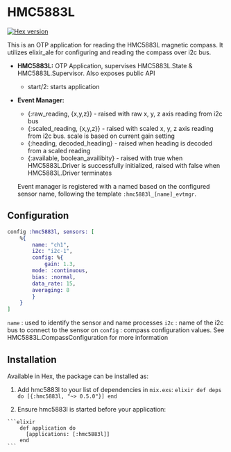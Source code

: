 HMC5883L
========
[![Hex version](https://img.shields.io/hexpm/v/hmc5883l.svg "Hex
version")](https://hex.pm/packages/hmc5883l)

This is an OTP application for reading the HMC5883L magnetic compass. It utilizes elixir_ale for configuring and reading the compass over i2c bus.

- **HMC5883L:** OTP Application, supervises HMC5883L.State & HMC5883L.Supervisor. Also exposes public API
	- start/2: starts application

- **Event Manager:**
	- {:raw_reading, {x,y,z}} - raised with raw x, y, z axis reading from i2c bus
	- {:scaled_reading, {x,y,z}} - raised with scaled x, y, z axis reading from i2c bus. scale is based on current gain setting
	- {:heading, decoded_heading} - raised when heading is decoded from a scaled reading
	- {:available, boolean_availibity} - raised with true when HMC5883L.Driver is successfully initialized, raised with false when HMC5883L.Driver terminates

  Event manager is registered with a named based on the configured sensor name, following the template `:hmc5883l_[name]_evtmgr`.

## Configuration

```elixir
config :hmc5883l, sensors: [
	%{
		name: "ch1",
		i2c: "i2c-1",
		config: %{
			gain: 1.3,
  		mode: :continuous,
  		bias: :normal,
  		data_rate: 15,
  		averaging: 8
		}
	}
]
```

`name`   : used to identify the sensor and name processes
`i2c`    : name of the i2c bus to connect to the sensor on
`config` : compass configuration values. See HMC5883L.CompassConfiguration for more information

## Installation
Available in Hex, the package can be installed as:

  1. Add hmc5883l to your list of dependencies in `mix.exs`:
    ```elixir
        def deps do
          [{:hmc5883l, "~> 0.5.0"}]
        end
    ```

  2. Ensure hmc5883l is started before your application:

    ```elixir  
        def application do
          [applications: [:hmc5883l]]
        end
    ```
